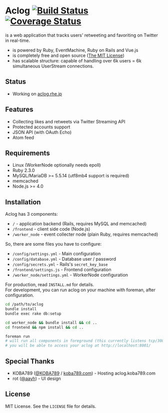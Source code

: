 # Aclog [![Build Status](https://travis-ci.org/rhenium/aclog.png?branch=master)](https://travis-ci.org/rhenium/aclog) [![Coverage Status](https://coveralls.io/repos/rhenium/aclog/badge.png)](https://coveralls.io/r/rhenium/aclog)
is a web application that tracks users' retweeting and favoriting on Twitter in real-time.

* is powered by Ruby, EventMachine, Ruby on Rails and Vue.js
* is completely free and open source ([The MIT License](https://github.com/rhenium/aclog/blob/master/LICENSE.txt))
* has scalable structure: capable of handling over 6k users = 6k simultaneous UserStream connections.

## Status
* Working on [aclog.rhe.jp](https://aclog.rhe.jp/)

## Features
* Collecting likes and retweets via Twitter Streaming API
* Protected accounts support
* JSON API (with OAuth Echo)
* Atom feed

## Requirements
* Linux (WorkerNode optionally needs epoll)
* Ruby 2.3.0
* MySQL/MariaDB >= 5.5.14 (utf8mb4 support is required)
* memcached
* Node.js >= 4.0

## Installation
Aclog has 3 components:

* `/` - application backend (Rails, requires MySQL and memcached)
* `/frontend` - client side code (Node.js)
* `/worker_node` - event collecter node (plain Ruby, requires memcached)

So, there are some files you have to configure:

* `/config/settings.yml`      - Main configuration
* `/config/database.yml`      - Database user / password
* `/config/secrets.yml`       - Rails's `secret_key_base`
* `/frontend/settings.js`     - Frontend configuration
* `/worker_node/settings.yml` - WorkerNode configuration

For production, read `INSTALL.md` for details.  
For development, you can run aclog on your machine with foreman, after configuration.

```sh
cd /path/to/aclog
bundle install
bundle exec rake db:setup

cd worker_node && bundle install && cd ..
cd frontend && npm install && cd ..

foreman run
# will run all components in foreground (this currently listens tcp/3000 (backend), tcp/3001 (frontend), tcp/3002 (reverse proxy)
# you will be able to access your aclog at http://localhost:8001/
```

## Special Thanks
* KOBA789 ([@KOBA789](https://twitter.com/KOBA789) / [koba789.com](http://koba789.com)) - Hosting aclog.koba789.com
* rot ([@aayh](https://twitter.com/aayh)) - UI design

## License
MIT License. See the `LICENSE` file for details.
